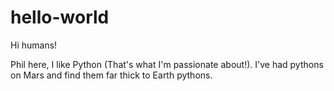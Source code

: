 # hello-world

Hi humans!

Phil here, I like Python (That's what I'm passionate about!).
I've had pythons on Mars and find them far thick to Earth pythons.
